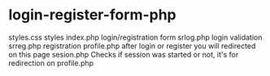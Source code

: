 # login-register-form-php
styles.css styles
index.php login/registration form
srlog.php login validation
srreg.php registration
profile.php after login or register you will redirected on this page
sesion.php Checks if session was started or not, it's for redirection on profile.php
